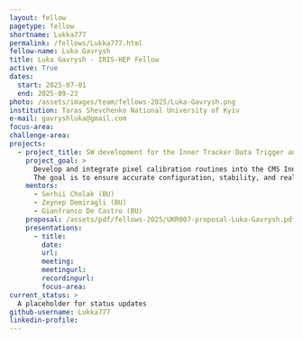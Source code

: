 ```yaml
---
layout: fellow
pagetype: fellow
shortname: Lukka777
permalink: /fellows/Lukka777.html
fellow-name: Luka Gavrysh
title: Luka Gavrysh - IRIS-HEP Fellow
active: True
dates:
  start: 2025-07-01
  end: 2025-09-23
photo: /assets/images/team/fellows-2025/Luka-Gavrysh.png
institution: Taras Shevchenko National University of Kyiv
e-mail: gavryshluka@gmail.com
focus-area:
challenge-area:
projects:
  - project_title: SW development for the Inner Tracker Data Trigger and Control system (IT-DTC)
    project_goal: >
      Develop and integrate pixel calibration routines into the CMS Inner Tracker online software.
      The goal is to ensure accurate configuration, stability, and real-time performance of the detector under HL-LHC conditions.
    mentors:
      - Serhii Cholak (BU)
      - Zeynep Demiragli (BU)
      - Gianfranco De Castro (BU)
    proposal: /assets/pdf/fellows-2025/UKR007-proposal-Luka-Gavrysh.pdf
    presentations:
      - title:
        date:
        url:
        meeting:
        meetingurl:
        recordingurl:
        focus-area:
current_status: >
  A placeholder for status updates
github-username: Lukka777
linkedin-profile:
---
```

